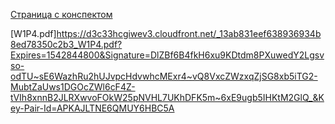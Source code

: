 [Страница с конспектом](https://www.coursera.org/learn/c-plus-plus-white/supplement/CETa1/konspiekt)

[W1P4.pdf]https://d3c33hcgiwev3.cloudfront.net/_13ab831eef638936934b8ed78350c2b3_W1P4.pdf?Expires=1542844800&Signature=DlZBf6B4fkH6xu9KDtdm8PXuwedY2Lgsvso-odTU~sE6WazhRu2hUJvpcHdvwhcMExr4~vQ8VxcZWzxqZjSG8xb5iTG2-MubtZaUws1DGOcZWl6cF4Z-tVIh8xnnB2JLRXwvoFOkW25pNVHL7UKhDFK5m~6xE9ugb5IHKtM2GlQ_&Key-Pair-Id=APKAJLTNE6QMUY6HBC5A